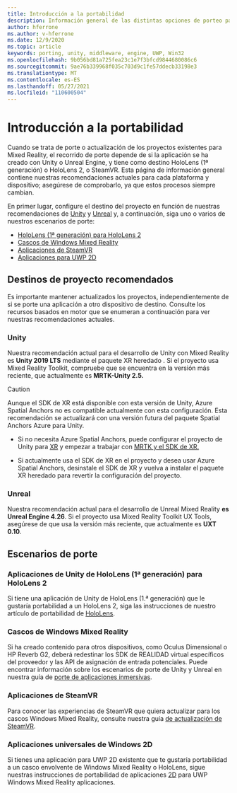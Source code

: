 ```yaml
---
title: Introducción a la portabilidad
description: Información general de las distintas opciones de porteo para llevar las aplicaciones existentes a Mixed Reality para HoloLens y VR.
author: hferrone
ms.author: v-hferrone
ms.date: 12/9/2020
ms.topic: article
keywords: porting, unity, middleware, engine, UWP, Win32
ms.openlocfilehash: 9b056bd81a725fea23c1e7f3bfcd9844680086c6
ms.sourcegitcommit: 9ae76b339968f035c703d9c1fe57ddecb33198e3
ms.translationtype: MT
ms.contentlocale: es-ES
ms.lasthandoff: 05/27/2021
ms.locfileid: "110600504"
---
```

# <a name="porting-overview"></a>Introducción a la portabilidad

Cuando se trata de porte o actualización de los proyectos existentes para Mixed Reality, el recorrido de porte depende de si la aplicación se ha creado con Unity o Unreal Engine, y tiene como destino HoloLens (1ª generación) o HoloLens 2, o SteamVR. Esta página de información general contiene nuestras recomendaciones actuales para cada plataforma y dispositivo; asegúrese de comprobarlo, ya que estos procesos siempre cambian.

En primer lugar, configure el destino del proyecto en función de nuestras recomendaciones de [Unity](#unity) y [Unreal](#unreal) y, a continuación, siga uno o varios de nuestros escenarios de porte:

- [HoloLens (1ª generación) para HoloLens 2](#hololens-1st-gen-unity-apps-to-hololens-2)
- [Cascos de Windows Mixed Reality](#windows-mixed-reality-headsets)
- [Aplicaciones de SteamVR](#steamvr-applications)
- [Aplicaciones para UWP 2D](#2d-universal-windows-applications)

## <a name="recommended-project-targets"></a>Destinos de proyecto recomendados

Es importante mantener actualizados los proyectos, independientemente de si se porte una aplicación a otro dispositivo de destino. Consulte los recursos basados en motor que se enumeran a continuación para ver nuestras recomendaciones actuales.

### <a name="unity"></a>Unity

Nuestra recomendación actual para el desarrollo de Unity con Mixed Reality es **Unity 2019 LTS** mediante el paquete XR heredado . Si el proyecto usa Mixed Reality Toolkit, compruebe que se encuentra en la versión más reciente, que actualmente es **MRTK-Unity 2.5.**

> [!CAUTION]
> Aunque el SDK de XR está disponible con esta versión de Unity, Azure Spatial Anchors no es compatible actualmente con esta configuración. Esta recomendación se actualizará con una versión futura del paquete Spatial Anchors Azure para Unity.
> 
> * Si no necesita Azure Spatial Anchors, puede configurar el proyecto de Unity para [XR](https://docs.unity3d.com/Manual/configuring-project-for-xr.html) y empezar a trabajar con [MRTK y el SDK de XR.](/windows/mixed-reality/mrtk-unity/configuration/getting-started-with-mrtk-and-xrsdk)
> 
> * Si actualmente usa el SDK de XR en el proyecto y desea usar Azure Spatial Anchors, desinstale el SDK de XR y vuelva a instalar el paquete XR heredado para revertir la configuración del proyecto.

### <a name="unreal"></a>Unreal

Nuestra recomendación actual para el desarrollo de Unreal Mixed Reality **es Unreal Engine 4.26**. Si el proyecto usa Mixed Reality Toolkit UX Tools, asegúrese de que usa la versión más reciente, que actualmente es **UXT 0.10**.

## <a name="porting-scenarios"></a>Escenarios de porte

### <a name="hololens-1st-gen-unity-apps-to-hololens-2"></a>Aplicaciones de Unity de HoloLens (1ª generación) para HoloLens 2

Si tiene una aplicación de Unity de HoloLens (1.ª generación) que le gustaría portabilidad a un HoloLens 2, siga las instrucciones de nuestro artículo de portabilidad de [HoloLens](./porting-hl1-hl2.md).

### <a name="windows-mixed-reality-headsets"></a>Cascos de Windows Mixed Reality

Si ha creado contenido para otros dispositivos, como Oculus Dimensional o HP Reverb G2, deberá redestinar los SDK de REALIDAD virtual específicos del proveedor y las API de asignación de entrada potenciales. Puede encontrar información sobre los escenarios de porte de Unity y Unreal en nuestra guía de [porte de aplicaciones inmersivas](porting-guides.md).

### <a name="steamvr-applications"></a>Aplicaciones de SteamVR

Para conocer las experiencias de SteamVR que quiera actualizar para los cascos Windows Mixed Reality, consulte nuestra guía [de actualización de SteamVR](updating-your-steamvr-application-for-windows-mixed-reality.md).

### <a name="2d-universal-windows-applications"></a>Aplicaciones universales de Windows 2D

Si tienes una aplicación para UWP 2D existente que te gustaría portabilidad a un casco envolvente de Windows Mixed Reality o HoloLens, sigue nuestras instrucciones de portabilidad de aplicaciones [2D](building-2d-apps.md) para UWP Windows Mixed Reality aplicaciones.